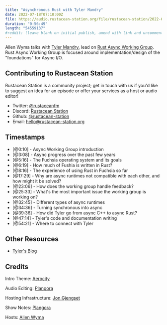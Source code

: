 ```yaml
---
title: "Asynchronous Rust with Tyler Mandry"
date: 2022-07-18T07:10:00Z
file: https://audio.rustacean-station.org/file/rustacean-station/2022-07-15-tyler-mandry.mp3
duration: "0:56:49"
length: "54559137"
#reddit: (leave blank on initial publish, amend with link and uncomment this line after Reddit thread has been posted)
---
```

Allen Wyma talks with [Tyler Mandry](https://twitter.com/tmandry), lead on [Rust Async Working Group](https://rust-lang.github.io/wg-async/welcome.html). Rust Async Working Group is focused around implementation/design of the "foundations" for Async I/O.

## Contributing to Rustacean Station

Rustacean Station is a community project; get in touch with us if you'd like to suggest an idea for an episode or offer your services as a host or audio editor!

- Twitter: [@rustaceanfm](https://twitter.com/rustaceanfm)
- Discord: [Rustacean Station](https://discord.gg/cHc3Gyc)
- Github: [@rustacean-station](https://github.com/rustacean-station/)
- Email: [hello@rustacean-station.org](mailto:hello@rustacean-station.org)

## Timestamps 
- [@0:10] - Async Working Group introduction
- [@3:08] - Async progress over the past few years
- [@5:16] - The Fuchsia operating system and its goals
- [@6:19] - How much of Fushia is written in Rust?
- [@8:16] - The experience of using Rust in Fuchsia so far
- [@17:29] - Why are async runtimes not compatible with each other, and how might it be solved?
- [@23:06] - How does the working group handle feedback?
- [@25:33] - What's the most important issue the working group is working on?
- [@32:45] - Different types of async runtimes
- [@34:36] - Turning synchronous into async
- [@39:36] - How did Tyler go from async C++ to async Rust?
- [@47:14] - Tyler's code and documentation writing
- [@54:21] - Where to connect with Tyler

## Other Resources
- [Tyler's Blog](https://tmandry.gitlab.io/blog/)

## Credits
Intro Theme: [Aerocity](https://twitter.com/AerocityMusic)

Audio Editing: [Plangora](https://twitter.com/plangora)

Hosting Infrastructure: [Jon Gjengset](https://twitter.com/jonhoo/)

Show Notes: [Plangora](https://twitter.com/plangora)

Hosts: [Allen Wyma](https://twitter.com/allenwyma)

